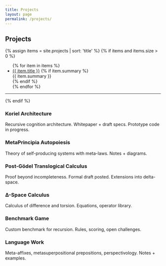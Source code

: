 ```yaml
---
title: Projects
layout: page
permalink: /projects/
---
```


## Projects

{% assign items = site.projects | sort: 'title' %}
{% if items and items.size > 0 %}
<div class="project-list">
	<ul>
	{% for item in items %}
		<li>
			<a href="{{ item.url }}">{{ item.title }}</a>
			{% if item.summary %}<div class="project-summary">{{ item.summary }}</div>{% endif %}
		</li>
	{% endfor %}
	</ul>
	<hr/>
</div>
{% endif %}

### Koriel Architecture
Recursive cognition architecture. Whitepaper + draft specs. Prototype code in progress.

### MetaPrincipia Autopoiesis
Theory of self-producing systems with meta-laws. Notes + diagrams.

### Post-Gödel Translogical Calculus
Proof beyond incompleteness. Formal draft posted. Extensions into delta-space.

### Δ-Space Calculus
Calculus of difference and torsion. Equations, operator library.

### Benchmark Game
Custom benchmark for recursion. Rules, scoring, open challenges.

### Language Work
Meta-affixes, metasuperpositional prepositions, perspectivology. Notes + examples.
